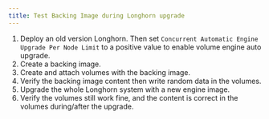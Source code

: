```yaml
---
title: Test Backing Image during Longhorn upgrade
---
```


1. Deploy an old version Longhorn. Then set `Concurrent Automatic Engine Upgrade Per Node Limit` to a positive value to enable volume engine auto upgrade.
2. Create a backing image.
3. Create and attach volumes with the backing image.
4. Verify the backing image content then write random data in the volumes.
5. Upgrade the whole Longhorn system with a new engine image.
6. Verify the volumes still work fine, and the content is correct in the volumes during/after the upgrade.
